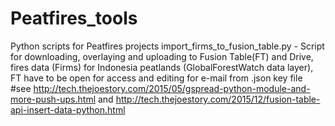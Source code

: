# Peatfires_tools
Python scripts for Peatfires projects
import_firms_to_fusion_table.py - Script for downloading, overlaying and uploading to Fusion Table(FT) and Drive, fires data (Firms) for Indonesia peatlands (GlobalForestWatch data layer), FT have to be open for access and editing for e-mail from .json key file
#see http://tech.thejoestory.com/2015/05/gspread-python-module-and-more-push-ups.html and http://tech.thejoestory.com/2015/12/fusion-table-api-insert-data-python.html 
